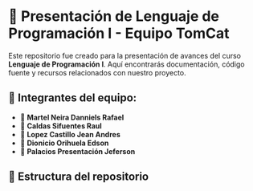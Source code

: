 # 🚀 Presentación de Lenguaje de Programación I - Equipo **TomCat**

Este repositorio fue creado para la presentación de avances del curso **Lenguaje de Programación I**. Aquí encontrarás documentación, código fuente y recursos relacionados con nuestro proyecto.

## 👥 Integrantes del equipo:

- 👤 **Martel Neira Danniels Rafael**
- 👤 **Caldas Sifuentes Raul**
- 👤 **Lopez Castillo Jean Andres**
- 👤 **Dionicio Orihuela Edson**
- 👤 **Palacios Presentación Jeferson**

## 📁 Estructura del repositorio

